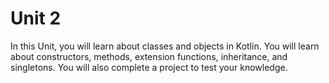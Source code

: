 # Unit 2

In this Unit, you will learn about classes and objects in Kotlin. You will learn about constructors, methods, extension functions, inheritance, and singletons. You will also complete a project to test your knowledge.